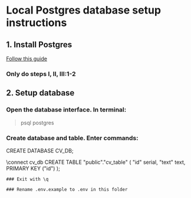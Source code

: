# Local Postgres database setup instructions

## 1. Install Postgres
[Follow this guide](https://www.codementor.io/devops/tutorial/getting-started-postgresql-server-mac-osx)
### Only do steps I, II, III:1-2

## 2. Setup database

  ### Open the database interface. In terminal:
  > psql postgres

  ### Create database and table. Enter commands:
  CREATE DATABASE CV_DB;
  >
  \connect cv_db
  CREATE TABLE "public"."cv_table" (
    "id" serial,
    "text" text,
    PRIMARY KEY ("id")
    );

    ### Exit with \q

    ### Rename .env.example to .env in this folder
